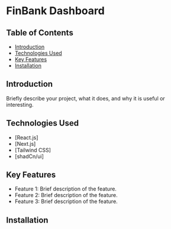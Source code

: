 # FinBank Dashboard

## Table of Contents
- [Introduction](#introduction)
- [Technologies Used](#technologies-used)
- [Key Features](#key-features)
- [Installation](#installation)

## Introduction
Briefly describe your project, what it does, and why it is useful or interesting.

## Technologies Used
  - [React.js]
  - [Next.js]
  - [Tailwind CSS]
  - [shadCn/ui]
## Key Features
- Feature 1: Brief description of the feature.
- Feature 2: Brief description of the feature.
- Feature 3: Brief description of the feature.

## Installation
